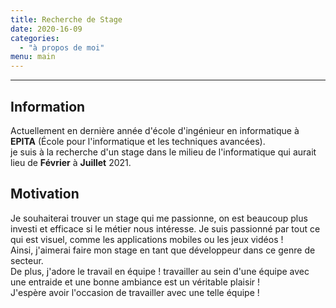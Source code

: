 ```yaml
---
title: Recherche de Stage
date: 2020-16-09
categories:
  - "à propos de moi"
menu: main
---
```

***
## Information

Actuellement en dernière année d'école d'ingénieur en informatique à **EPITA** (École pour l'informatique et les techniques avancées).  
je suis à la recherche d'un stage dans le milieu de l'informatique qui aurait lieu de **Février** à **Juillet** 2021.

## Motivation

Je souhaiterai trouver un stage qui me passionne, on est beaucoup plus investi et efficace si le métier nous intéresse.
Je suis passionné par tout ce qui est visuel, comme les applications mobiles ou les jeux vidéos !  
Ainsi, j'aimerai faire mon stage en tant que développeur dans ce genre de secteur.  
De plus, j'adore le travail en équipe ! travailler au sein d'une équipe avec une entraide et une bonne ambiance est un véritable plaisir !  
J'espère avoir l'occasion de travailler avec une telle équipe ! 